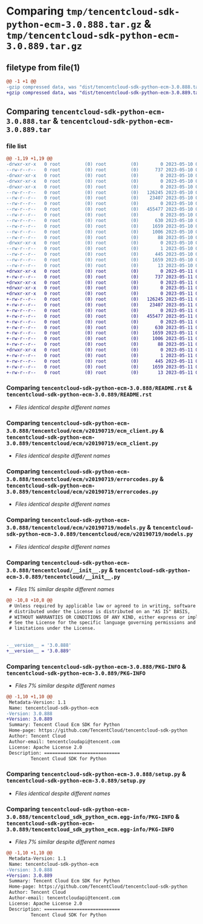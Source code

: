 # Comparing `tmp/tencentcloud-sdk-python-ecm-3.0.888.tar.gz` & `tmp/tencentcloud-sdk-python-ecm-3.0.889.tar.gz`

## filetype from file(1)

```diff
@@ -1 +1 @@
-gzip compressed data, was "dist/tencentcloud-sdk-python-ecm-3.0.888.tar", last modified: Wed May 10 02:09:51 2023, max compression
+gzip compressed data, was "dist/tencentcloud-sdk-python-ecm-3.0.889.tar", last modified: Thu May 11 02:46:03 2023, max compression
```

## Comparing `tencentcloud-sdk-python-ecm-3.0.888.tar` & `tencentcloud-sdk-python-ecm-3.0.889.tar`

### file list

```diff
@@ -1,19 +1,19 @@
-drwxr-xr-x   0 root         (0) root         (0)        0 2023-05-10 02:09:51.000000 tencentcloud-sdk-python-ecm-3.0.888/
--rw-r--r--   0 root         (0) root         (0)      737 2023-05-10 02:09:51.000000 tencentcloud-sdk-python-ecm-3.0.888/README.rst
-drwxr-xr-x   0 root         (0) root         (0)        0 2023-05-10 02:09:51.000000 tencentcloud-sdk-python-ecm-3.0.888/tencentcloud/
-drwxr-xr-x   0 root         (0) root         (0)        0 2023-05-10 02:09:51.000000 tencentcloud-sdk-python-ecm-3.0.888/tencentcloud/ecm/
-drwxr-xr-x   0 root         (0) root         (0)        0 2023-05-10 02:09:51.000000 tencentcloud-sdk-python-ecm-3.0.888/tencentcloud/ecm/v20190719/
--rw-r--r--   0 root         (0) root         (0)   126245 2023-05-10 02:09:51.000000 tencentcloud-sdk-python-ecm-3.0.888/tencentcloud/ecm/v20190719/ecm_client.py
--rw-r--r--   0 root         (0) root         (0)    23407 2023-05-10 02:09:51.000000 tencentcloud-sdk-python-ecm-3.0.888/tencentcloud/ecm/v20190719/errorcodes.py
--rw-r--r--   0 root         (0) root         (0)        0 2023-05-10 02:09:51.000000 tencentcloud-sdk-python-ecm-3.0.888/tencentcloud/ecm/v20190719/__init__.py
--rw-r--r--   0 root         (0) root         (0)   455477 2023-05-10 02:09:51.000000 tencentcloud-sdk-python-ecm-3.0.888/tencentcloud/ecm/v20190719/models.py
--rw-r--r--   0 root         (0) root         (0)        0 2023-05-10 02:09:51.000000 tencentcloud-sdk-python-ecm-3.0.888/tencentcloud/ecm/__init__.py
--rw-r--r--   0 root         (0) root         (0)      630 2023-05-10 02:09:51.000000 tencentcloud-sdk-python-ecm-3.0.888/tencentcloud/__init__.py
--rw-r--r--   0 root         (0) root         (0)     1659 2023-05-10 02:09:51.000000 tencentcloud-sdk-python-ecm-3.0.888/PKG-INFO
--rw-r--r--   0 root         (0) root         (0)     1006 2023-05-10 02:09:51.000000 tencentcloud-sdk-python-ecm-3.0.888/setup.py
--rw-r--r--   0 root         (0) root         (0)       88 2023-05-10 02:09:51.000000 tencentcloud-sdk-python-ecm-3.0.888/setup.cfg
-drwxr-xr-x   0 root         (0) root         (0)        0 2023-05-10 02:09:51.000000 tencentcloud-sdk-python-ecm-3.0.888/tencentcloud_sdk_python_ecm.egg-info/
--rw-r--r--   0 root         (0) root         (0)        1 2023-05-10 02:09:51.000000 tencentcloud-sdk-python-ecm-3.0.888/tencentcloud_sdk_python_ecm.egg-info/dependency_links.txt
--rw-r--r--   0 root         (0) root         (0)      445 2023-05-10 02:09:51.000000 tencentcloud-sdk-python-ecm-3.0.888/tencentcloud_sdk_python_ecm.egg-info/SOURCES.txt
--rw-r--r--   0 root         (0) root         (0)     1659 2023-05-10 02:09:51.000000 tencentcloud-sdk-python-ecm-3.0.888/tencentcloud_sdk_python_ecm.egg-info/PKG-INFO
--rw-r--r--   0 root         (0) root         (0)       13 2023-05-10 02:09:51.000000 tencentcloud-sdk-python-ecm-3.0.888/tencentcloud_sdk_python_ecm.egg-info/top_level.txt
+drwxr-xr-x   0 root         (0) root         (0)        0 2023-05-11 02:46:03.000000 tencentcloud-sdk-python-ecm-3.0.889/
+-rw-r--r--   0 root         (0) root         (0)      737 2023-05-11 02:46:03.000000 tencentcloud-sdk-python-ecm-3.0.889/README.rst
+drwxr-xr-x   0 root         (0) root         (0)        0 2023-05-11 02:46:03.000000 tencentcloud-sdk-python-ecm-3.0.889/tencentcloud/
+drwxr-xr-x   0 root         (0) root         (0)        0 2023-05-11 02:46:03.000000 tencentcloud-sdk-python-ecm-3.0.889/tencentcloud/ecm/
+drwxr-xr-x   0 root         (0) root         (0)        0 2023-05-11 02:46:03.000000 tencentcloud-sdk-python-ecm-3.0.889/tencentcloud/ecm/v20190719/
+-rw-r--r--   0 root         (0) root         (0)   126245 2023-05-11 02:46:03.000000 tencentcloud-sdk-python-ecm-3.0.889/tencentcloud/ecm/v20190719/ecm_client.py
+-rw-r--r--   0 root         (0) root         (0)    23407 2023-05-11 02:46:03.000000 tencentcloud-sdk-python-ecm-3.0.889/tencentcloud/ecm/v20190719/errorcodes.py
+-rw-r--r--   0 root         (0) root         (0)        0 2023-05-11 02:46:03.000000 tencentcloud-sdk-python-ecm-3.0.889/tencentcloud/ecm/v20190719/__init__.py
+-rw-r--r--   0 root         (0) root         (0)   455477 2023-05-11 02:46:03.000000 tencentcloud-sdk-python-ecm-3.0.889/tencentcloud/ecm/v20190719/models.py
+-rw-r--r--   0 root         (0) root         (0)        0 2023-05-11 02:46:03.000000 tencentcloud-sdk-python-ecm-3.0.889/tencentcloud/ecm/__init__.py
+-rw-r--r--   0 root         (0) root         (0)      630 2023-05-11 02:46:03.000000 tencentcloud-sdk-python-ecm-3.0.889/tencentcloud/__init__.py
+-rw-r--r--   0 root         (0) root         (0)     1659 2023-05-11 02:46:03.000000 tencentcloud-sdk-python-ecm-3.0.889/PKG-INFO
+-rw-r--r--   0 root         (0) root         (0)     1006 2023-05-11 02:46:03.000000 tencentcloud-sdk-python-ecm-3.0.889/setup.py
+-rw-r--r--   0 root         (0) root         (0)       88 2023-05-11 02:46:03.000000 tencentcloud-sdk-python-ecm-3.0.889/setup.cfg
+drwxr-xr-x   0 root         (0) root         (0)        0 2023-05-11 02:46:03.000000 tencentcloud-sdk-python-ecm-3.0.889/tencentcloud_sdk_python_ecm.egg-info/
+-rw-r--r--   0 root         (0) root         (0)        1 2023-05-11 02:46:03.000000 tencentcloud-sdk-python-ecm-3.0.889/tencentcloud_sdk_python_ecm.egg-info/dependency_links.txt
+-rw-r--r--   0 root         (0) root         (0)      445 2023-05-11 02:46:03.000000 tencentcloud-sdk-python-ecm-3.0.889/tencentcloud_sdk_python_ecm.egg-info/SOURCES.txt
+-rw-r--r--   0 root         (0) root         (0)     1659 2023-05-11 02:46:03.000000 tencentcloud-sdk-python-ecm-3.0.889/tencentcloud_sdk_python_ecm.egg-info/PKG-INFO
+-rw-r--r--   0 root         (0) root         (0)       13 2023-05-11 02:46:03.000000 tencentcloud-sdk-python-ecm-3.0.889/tencentcloud_sdk_python_ecm.egg-info/top_level.txt
```

### Comparing `tencentcloud-sdk-python-ecm-3.0.888/README.rst` & `tencentcloud-sdk-python-ecm-3.0.889/README.rst`

 * *Files identical despite different names*

### Comparing `tencentcloud-sdk-python-ecm-3.0.888/tencentcloud/ecm/v20190719/ecm_client.py` & `tencentcloud-sdk-python-ecm-3.0.889/tencentcloud/ecm/v20190719/ecm_client.py`

 * *Files identical despite different names*

### Comparing `tencentcloud-sdk-python-ecm-3.0.888/tencentcloud/ecm/v20190719/errorcodes.py` & `tencentcloud-sdk-python-ecm-3.0.889/tencentcloud/ecm/v20190719/errorcodes.py`

 * *Files identical despite different names*

### Comparing `tencentcloud-sdk-python-ecm-3.0.888/tencentcloud/ecm/v20190719/models.py` & `tencentcloud-sdk-python-ecm-3.0.889/tencentcloud/ecm/v20190719/models.py`

 * *Files identical despite different names*

### Comparing `tencentcloud-sdk-python-ecm-3.0.888/tencentcloud/__init__.py` & `tencentcloud-sdk-python-ecm-3.0.889/tencentcloud/__init__.py`

 * *Files 1% similar despite different names*

```diff
@@ -10,8 +10,8 @@
 # Unless required by applicable law or agreed to in writing, software
 # distributed under the License is distributed on an "AS IS" BASIS,
 # WITHOUT WARRANTIES OR CONDITIONS OF ANY KIND, either express or implied.
 # See the License for the specific language governing permissions and
 # limitations under the License.
 
 
-__version__ = '3.0.888'
+__version__ = '3.0.889'
```

### Comparing `tencentcloud-sdk-python-ecm-3.0.888/PKG-INFO` & `tencentcloud-sdk-python-ecm-3.0.889/PKG-INFO`

 * *Files 7% similar despite different names*

```diff
@@ -1,10 +1,10 @@
 Metadata-Version: 1.1
 Name: tencentcloud-sdk-python-ecm
-Version: 3.0.888
+Version: 3.0.889
 Summary: Tencent Cloud Ecm SDK for Python
 Home-page: https://github.com/TencentCloud/tencentcloud-sdk-python
 Author: Tencent Cloud
 Author-email: tencentcloudapi@tencent.com
 License: Apache License 2.0
 Description: ============================
         Tencent Cloud SDK for Python
```

### Comparing `tencentcloud-sdk-python-ecm-3.0.888/setup.py` & `tencentcloud-sdk-python-ecm-3.0.889/setup.py`

 * *Files identical despite different names*

### Comparing `tencentcloud-sdk-python-ecm-3.0.888/tencentcloud_sdk_python_ecm.egg-info/PKG-INFO` & `tencentcloud-sdk-python-ecm-3.0.889/tencentcloud_sdk_python_ecm.egg-info/PKG-INFO`

 * *Files 7% similar despite different names*

```diff
@@ -1,10 +1,10 @@
 Metadata-Version: 1.1
 Name: tencentcloud-sdk-python-ecm
-Version: 3.0.888
+Version: 3.0.889
 Summary: Tencent Cloud Ecm SDK for Python
 Home-page: https://github.com/TencentCloud/tencentcloud-sdk-python
 Author: Tencent Cloud
 Author-email: tencentcloudapi@tencent.com
 License: Apache License 2.0
 Description: ============================
         Tencent Cloud SDK for Python
```

